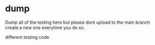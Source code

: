 # dump

Dump all of the testing here but please dont upload to the main branch create a new one everytime you do so.

different testing code 
